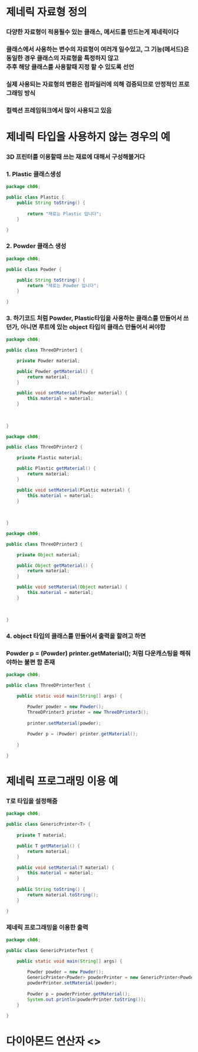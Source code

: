 # 제네릭 자료형 정의
### 다양한 자료형이 적용될수 있는 클래스, 메서드를 만드는게 제네릭이다
### 클래스에서 사용하는 변수의 자료형이 여러개 일수있고, 그 기능(메서드)은 동일한 경우 클래스의 자료형을 특정하지 않고<br>추후 해당 클래스를 사용할때 지정 할 수 있도록 선언
### 실제 사용되는 자료형의 변환은 컴파일러에 의해 검증되므로 안정적인 프로그래밍 방식
### 컬렉션 프레임워크에서 많이 사용되고 있음


# 제네릭 타입을 사용하지 않는 경우의 예
### 3D 프린터를 이용할때 쓰는 재료에 대해서 구성해볼거다
### 1. Plastic 클래스생성
```java
package ch06;

public class Plastic {
	public String toString() {
		
		return "재료는 Plastic 입니다";
	}

}
```
### 2. Powder 클래스 생성
```java
package ch06;

public class Powder {
	
	public String toString() {
		return "재료는 Powder 입니다";
	}

}
```

### 3. 하기코드 처럼 Powder, Plastic타입을 사용하는 클래스를 만들어서 쓰던가, 아니면 루트에 있는 object 타입의 클래스 만들어서 써야함
```java
package ch06;

public class ThreeDPrinter1 {

	private Powder material;

	public Powder getMaterial() {
		return material;
	}

	public void setMaterial(Powder material) {
		this.material = material;
	}
	
	
	
}
```

```java
package ch06;

public class ThreeDPrinter2 {

	private Plastic material;

	public Plastic getMaterial() {
		return material;
	}

	public void setMaterial(Plastic material) {
		this.material = material;
	}
	
	
	
}
```
```java
package ch06;

public class ThreeDPrinter3 {

	private Object material;

	public Object getMaterial() {
		return material;
	}

	public void setMaterial(Object material) {
		this.material = material;
	}
	
	
	
}
```

### 4. object 타입의 클래스를 만들어서 출력을 할려고 하면
### Powder p = (Powder) printer.getMaterial(); 처럼 다운캐스팅을 해줘야하는 불편 함 존재
```java
package ch06;

public class ThreeDPrinterTest {

	public static void main(String[] args) {

		Powder powder = new Powder();
		ThreeDPrinter3 printer = new ThreeDPrinter3();
		
		printer.setMaterial(powder);
		
		Powder p = (Powder) printer.getMaterial();
		
	}

}
```

# 제네릭 프로그래밍 이용 예
### T로 타입을 설정해줌
```java
package ch06;

public class GenericPrinter<T> {
	
	private T material;

	public T getMaterial() {
		return material;
	}

	public void setMaterial(T material) {
		this.material = material;
	}
	
	public String toString() {
		return material.toString();
	}

}
```

### 제네릭 프로그래밍을 이용한 출력
```java
package ch06;

public class GenericPrinterTest {

	public static void main(String[] args) {
		
		Powder powder = new Powder();
		GenericPrinter<Powder> powderPrinter = new GenericPrinter<Powder>();
		powderPrinter.setMaterial(powder);
		
		Powder p = powderPrinter.getMaterial();
		System.out.println(powderPrinter.toString());
	}

}
```

# 다이아몬드 연산자 <>






